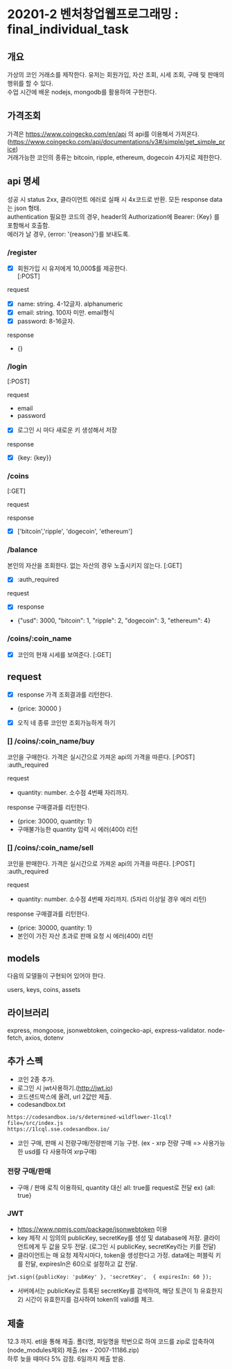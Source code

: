 # 20201-2 벤처창업웹프로그래밍 : final_individual_task

## 개요

가상의 코인 거래소를 제작한다. 유저는 회원가입, 자산 조회, 시세 조회, 구매 및 판매의 행위를 할 수 있다.  
수업 시간에 배운 nodejs, mongodb를 활용하여 구현한다.

## 가격조회

가격은 https://www.coingecko.com/en/api 의 api를 이용해서 가져온다. (https://www.coingecko.com/api/documentations/v3#/simple/get_simple_price)  
거래가능한 코인의 종류는 bitcoin, ripple, ethereum, dogecoin 4가지로 제한한다.  


##  api 명세

성공 시 status 2xx, 클라이언트 에러로 실패 시 4x코드로 반환. 
모든 response data는 json 형태.  
authentication 필요한 코드의 경우, header의 Authorization에 Bearer: {Key} 를 포함해서 호출함.  
에러가 날 경우, {error: '{reason}'}를 보내도록.


### /register
- [x] 회원가입 시 유저에게 10,000$를 제공한다.  
[:POST]

request

- [x] name: string. 4-12글자. alphanumeric
- [x] email: string. 100자 미만. email형식
- [x] password: 8-16글자.

response
 - {}

###  /login
[:POST]

request
- email
- password

- [x] 로그인 시 마다 새로운 키 생성해서 저장

response
- [x] {key: {key}}

###  /coins
[:GET]

request

response
- [x] ['bitcoin','ripple', 'dogecoin', 'ethereum']

### /balance
본인의 자산을 조회한다. 없는 자산의 경우 노출시키지 않는다.
[:GET]  
- [x] :auth_required  


request

- [x] response
- {"usd": 3000, "bitcoin": 1, "ripple": 2, "dogecoin": 3, "ethereum": 4}

### /coins/:coin_name
- [x] 코인의 현재 시세를 보여준다.
[:GET]

request
- 

- [x] response
가격 조회결과를 리턴한다.
- {price: 30000 }
- [x] 오직 네 종류 코인만 조회가능하게 하기

### [] /coins/:coin_name/buy
코인을 구매한다. 가격은 실시간으로 가져온 api의 가격을 따른다.
[:POST]
:auth_required  

request
- quantity: number. 소수점 4번째 자리까지.

response
구매결과를 리턴한다.
- {price: 30000, quantity: 1}
- 구매불가능한 quantity 입력 시 에러(400) 리턴

### [] /coins/:coin_name/sell
코인을 판매한다. 가격은 실시간으로 가져온 api의 가격을 따른다.
[:POST]
:auth_required  


request
- quantity: number. 소수점 4번째 자리까지. (5자리 이상일 경우 에러 리턴)


response
구매결과를 리턴한다.
- {price: 30000, quantity: 1}
- 본인이 가진 자산 초과로 판매 요청 시 에러(400) 리턴


## models

다음의 모델들이 구현되어 있어야 한다.  

users, keys, coins, assets

## 라이브러리

express, mongoose, jsonwebtoken, coingecko-api, express-validator. node-fetch, axios, dotenv

## 추가 스펙

- 코인 2종 추가.  
- 로그인 시 jwt사용하기.(http://jwt.io)  
- 코드샌드박스에 올려, url 2값만 제출.
 -   codesandbox.txt 
```
https://codesandbox.io/s/determined-wildflower-1lcql?file=/src/index.js
https://1lcql.sse.codesandbox.io/
```
- 코인 구매, 판매 시 전량구매/전량판매 기능 구현. (ex - xrp 전량 구매 => 사용가능한 usd를 다 사용하여 xrp구매)

### 전량 구매/판매

- 구매 / 판매 로직 이용하되, quantity 대신 all: true를 request로 전달
ex) {all: true}

### JWT

- https://www.npmjs.com/package/jsonwebtoken 이용  
- key 제작 시 임의의 publicKey, secretKey를 생성 및 database에 저장. 클라이언트에게 두 값을 모두 전달. (로그인 시 publicKey, secretKey라는 키를 전달)
- 클라이언트는 매 요청 제작시마다, token을 생성한다고 가정. data에는 퍼블릭 키를 전달, expiresIn은 60으로 설정하고 값 전달.
```
jwt.sign({publicKey: 'pubKey' }, 'secretKey',  { expiresIn: 60 });
```

 - 서버에서는 publicKey로 등록된 secretKey를 검색하여, 해당 토큰이 1) 유효한지 2) 시간이 유효한지를 검사하여 token의 valid를 체크.
 
 

## 제출
12.3 까지. etl을 통해 제출. 
폴더명, 파일명을 학번으로 하여 코드를 zip로 압축하여(node_modules제외) 제출.(ex - 2007-11186.zip)  
하루 늦을 때마다 5% 감점. 6일까지 제출 받음.  
